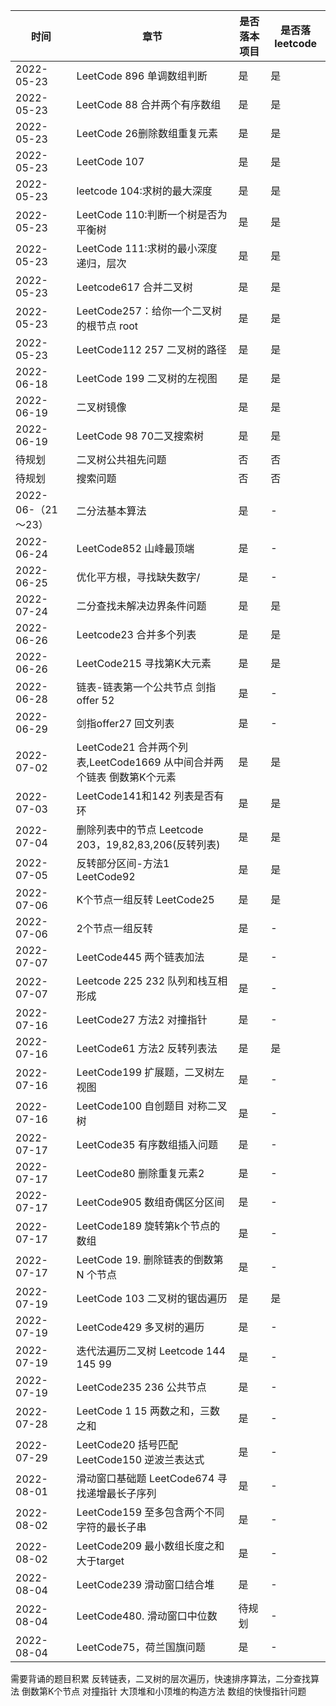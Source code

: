 
|  时间   | 章节| 是否落本项目| 是否落leetcode|
|  ----  | ----  |----  |----  |
| 2022-05-23  | LeetCode 896 单调数组判断|是 |是 |
| 2022-05-23  | LeetCode 88 合并两个有序数组|是 |是 |
| 2022-05-23  | LeetCode 26删除数组重复元素|是 |是 |
| 2022-05-23  |LeetCode 107 |是 |是 |
| 2022-05-23  |leetcode 104:求树的最大深度|是 |是 |
| 2022-05-23  |LeetCode 110:判断一个树是否为平衡树|是 |是 |
| 2022-05-23  |LeetCode 111:求树的最小深度 递归，层次|是 |是 |
| 2022-05-23  |Leetcode617 合并二叉树|是 |是 |
| 2022-05-23  |LeetCode257：给你⼀个⼆叉树的根节点 root|是 |是 |
| 2022-05-23  |LeetCode112 257 二叉树的路径|是 |是 |
| 2022-06-18  | LeetCode 199 二叉树的左视图 |是 |是 |
| 2022-06-19  | 二叉树镜像 |是 |是 |
| 2022-06-19  |LeetCode 98 70二叉搜索树 |是 |是 |
| 待规划  | 二叉树公共祖先问题 |否 |否 |
| 待规划  | 搜索问题 |否 |否 |
| 2022-06-（21～23）  | 二分法基本算法 |是 |- |
| 2022-06-24  | LeetCode852 山峰最顶端 |是 |- |
| 2022-06-25  |优化平方根，寻找缺失数字/ |是 |- |
| 2022-07-24  |二分查找未解决边界条件问题|是 |是 |
| 2022-06-26  |Leetcode23 合并多个列表 |是 |是 |
| 2022-06-26  |LeetCode215 寻找第K大元素|是 |是 |
| 2022-06-28  |链表-链表第一个公共节点 剑指offer 52 |是 |- |
| 2022-06-29  |剑指offer27 回文列表|是 |- |
| 2022-07-02  |LeetCode21 合并两个列表,LeetCode1669 从中间合并两个链表  倒数第K个元素|是 |是|
| 2022-07-03  |LeetCode141和142 列表是否有环|是 |是 |
| 2022-07-04  |删除列表中的节点 Leetcode 203，19,82,83,206(反转列表) |是 |是 |
| 2022-07-05  |反转部分区间-方法1 LeetCode92 |是 |是 |
| 2022-07-06  |K个节点一组反转 LeetCode25 |是 |是|
| 2022-07-06  |2个节点一组反转|是 |- |
| 2022-07-07  |LeetCode445 两个链表加法|是 |- |
| 2022-07-07  |Leetcode 225 232 队列和栈互相形成|是 |- |
| 2022-07-16  |LeetCode27 方法2 对撞指针|是 |- |
| 2022-07-16  |LeetCode61 方法2 反转列表法|是 |是 |
| 2022-07-16  |LeetCode199 扩展题，二叉树左视图|是 |- |
| 2022-07-16  |LeetCode100 自创题目 对称二叉树|是 |- |
| 2022-07-17  |LeetCode35 有序数组插入问题|是 |- |
| 2022-07-17  |LeetCode80 删除重复元素2|是 |- |
| 2022-07-17  |LeetCode905 数组奇偶区分区间|是 |- |
| 2022-07-17  |LeetCode189 旋转第k个节点的数组|是 |- |
| 2022-07-17  |LeetCode 19. 删除链表的倒数第 N 个节点|是 |- |
| 2022-07-19  |LeetCode 103 二叉树的锯齿遍历|是 |是 |
| 2022-07-19  |LeetCode429 多叉树的遍历|是 |- |
| 2022-07-19  |迭代法遍历二叉树 Leetcode 144 145 99|是 |- |
| 2022-07-19  |LeetCode235 236 公共节点|是 |- |
| 2022-07-28  |LeetCode 1 15 两数之和，三数之和|是 |- |
| 2022-07-29  |LeetCode20 括号匹配 LeetCode150 逆波兰表达式|是 |- |
| 2022-08-01  |滑动窗口基础题 LeetCode674 寻找递增最长子序列|是 |- |
| 2022-08-02  |LeetCode159 ⾄多包含两个不同字符的最⻓⼦串|是 |- |
| 2022-08-02  |LeetCode209 最小数组长度之和大于target|是 |- |
| 2022-08-04  |LeetCode239 滑动窗口结合堆|是 |- |
| 2022-08-04  |LeetCode480. 滑动窗⼝中位数|待规划 |- |
| 2022-08-04  |LeetCode75，荷兰国旗问题|是 |- |


需要背诵的题目积累
反转链表，二叉树的层次遍历，快速排序算法，二分查找算法
倒数第K个节点
对撞指针
大顶堆和小顶堆的构造方法
数组的快慢指针问题